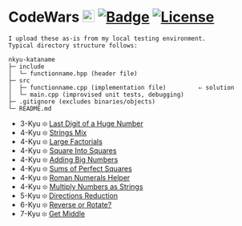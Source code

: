 # CodeWars <img src="https://raw.githubusercontent.com/konpa/devicon/master/icons/cplusplus/cplusplus-plain.svg?sanitize=true" alt="C++" width="24" height="24" /> [![Badge](https://www.codewars.com/users/Chris%20MB/badges/micro)](https://www.codewars.com/users/Chris%20MB)  [![License](https://img.shields.io/github/license/Chris-1101/boxecho.svg)](https://github.com/Chris-1101/boxecho/blob/master/LICENSE.md)

```
I upload these as-is from my local testing environment.
Typical directory structure follows:

nkyu-kataname
├─ include
│  └─ functionname.hpp (header file)
├─ src
│  ├─ functionname.cpp (implementation file)         ⇐ solution
│  └─ main.cpp (improvised unit tests, debugging)
├─ .gitignore (excludes binaries/objects)
└─ README.md
```

* 3-Kyu ፨ [Last Digit of a Huge Number](https://github.com/Chris-1101/codewars-cpp/tree/master/3kyu-last-digit-huge-power) <!-- 11 -->
* 4-Kyu ፨ [Strings Mix](https://github.com/Chris-1101/codewars-cpp/tree/master/4kyu-strmix) <!-- 04 -->
* 4-Kyu ፨ [Large Factorials](https://github.com/Chris-1101/codewars-cpp/tree/master/4kyu-large-factorials) <!-- 09 -->
* 4-Kyu ፨ [Square Into Squares](https://github.com/Chris-1101/codewars-cpp/tree/master/4kyu-sqrsqr) <!-- 05 -->
* 4-Kyu ፨ [Adding Big Numbers](https://github.com/Chris-1101/codewars-cpp/tree/master/4kyu-adding-big-numbers) <!-- 08 -->
* 4-Kyu ፨ [Sums of Perfect Squares](https://github.com/Chris-1101/codewars-cpp/tree/master/4kyu-sumsqr) <!-- 06 -->
* 4-Kyu ፨ [Roman Numerals Helper](https://github.com/Chris-1101/codewars-cpp/tree/master/4kyu-roman-numerals-helper) <!-- 10 -->
* 4-Kyu ፨ [Multiply Numbers as Strings](https://github.com/Chris-1101/codewars-cpp/tree/master/4kyu-mtpstr) <!-- 07 -->
* 5-Kyu ፨ [Directions Reduction](https://github.com/Chris-1101/codewars-cpp/tree/master/5kyu-dirreduc) <!-- 03 -->
* 6-Kyu ፨ [Reverse or Rotate?](https://github.com/Chris-1101/codewars-cpp/tree/master/6kyu-revrot) <!-- 01 -->
* 7-Kyu ፨ [Get Middle](https://github.com/Chris-1101/codewars-cpp/tree/master/7kyu-getmid) <!-- 02 -->
